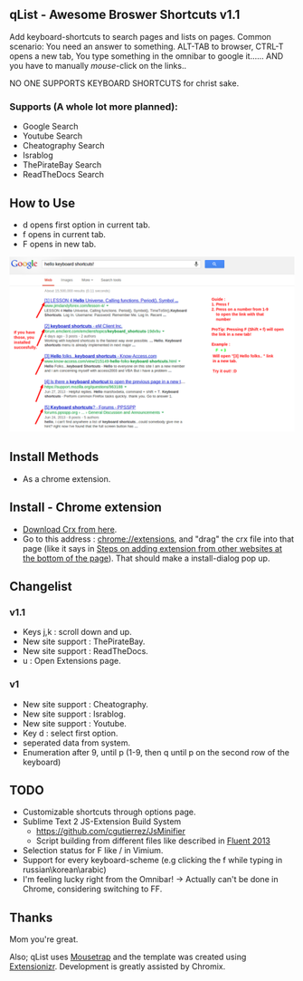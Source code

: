 ## qList - Awesome Broswer Shortcuts v1.1
Add keyboard-shortcuts to search pages and lists on pages.
Common scenario:
You need an answer to something. ALT-TAB to browser, CTRL-T opens a new tab,
You type something in the omnibar to google it...... AND you have to manually *mouse*-click on the links..

NO ONE SUPPORTS KEYBOARD SHORTCUTS for christ sake.

### Supports (A whole lot more planned):
 - Google Search
 - Youtube Search
 - Cheatography Search
 - Israblog
 - ThePirateBay Search
 - ReadTheDocs Search

## How to Use
 - d opens first option in current tab.
 - f opens in current tab.
 - F opens in new tab.


![Instructions](/screenshot.png "Instructions")

## Install Methods
 - As a chrome extension.

## Install - Chrome extension
- [Download Crx from here](https://github.com/wildeyes/qList/raw/master/qList.crx).
- Go to this address : [chrome://extensions](chrome://extensions), and "drag" the crx file into that page (like it says in [Steps on adding extension from other websites at the bottom of the page](https://support.google.com/chrome_webstore/answer/2664769?p=crx_warning&rd=1)). That should make a install-dialog pop up.
## Changelist
### v1.1
 - Keys j,k : scroll down and up.
 - New site support : ThePirateBay.
 - New site support : ReadTheDocs.
 - u : Open Extensions page.
### v1
 - New site support : Cheatography.
 - New site support : Israblog.
 - New site support : Youtube.
 - Key d : select first option.
 - seperated data from system.
 - Enumeration after 9, until p (1-9, then q until p on the second row of the keyboard)

## TODO
- Customizable shortcuts through options page.
- Sublime Text 2 JS-Extension Build System
	- https://github.com/cgutierrez/JsMinifier
	- Script building from different files like described in [Fluent 2013](http://www.youtube.com/watch?v=bqfoYaKCYUI)
- Selection status for F like / in Vimium.
- Support for every keyboard-scheme (e.g clicking the f while typing in russian\korean\arabic) 
- I'm feeling lucky right from the Omnibar! -> Actually can't be done in Chrome, considering switching to FF.


## Thanks
Mom you're great.

Also; qList uses [Mousetrap](http://craig.is/killing/mice) and the template was created using [Extensionizr](http://extensionizr.com).
Development is greatly assisted by Chromix.